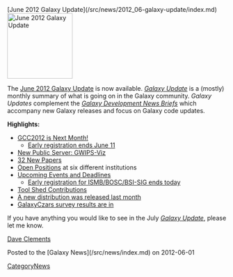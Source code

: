 <div class='newsItemHeader'>[June 2012 Galaxy Update](/src/news/2012_06-galaxy-update/index.md)</div>

<div class='right'><a href='/src/galaxy-updates/2012_06/index.md'><img src="/src/images/logos/GalaxyUpdate200.png" alt="June 2012 Galaxy Update" width=150 /></a></div>

The [June 2012 Galaxy Update](/src/galaxy-updates/2012_06/index.md) is now available.  *[Galaxy Update](/src/galaxy-updates/index.md)* is a (mostly) monthly summary of what is going on in the Galaxy community.  *Galaxy Updates* complement the *[Galaxy Development News Briefs](/src/dev-news-briefs/index.md)* which accompany new Galaxy releases and focus on Galaxy code updates.

**Highlights:**

* [GCC2012 is Next Month!](/src/galaxy-updates/2012_06/index.md#gcc2012-is-next-month)
  * [Early registration ends June 11](/src/galaxy-updates/2012_06/index.md#gcc2012-is-next-month)
* [New Public Server: GWIPS-Viz](/src/galaxy-updates/2012_06/index.md#new-public-server-gwips-viz) 
* [32 New Papers](/src/galaxy-updates/2012_06/index.md#new-papers)
* [Open Positions](/src/galaxy-updates/2012_06/index.md#whos-hiring) at six different institutions
* [Upcoming Events and Deadlines](/src/galaxy-updates/2012_06/index.md#upcoming-events-and-deadlines)
  * [Early registration for ISMB/BOSC/BSI-SIG ends today](/src/galaxy-updates/2012_06/index.md#upcoming-events-and-deadlines)
* [Tool Shed Contributions](/src/galaxy-updates/2012_06/index.md#tool-shed-contributions)
* [A new distribution was released last month](/src/galaxy-updates/2012_06/index.md#new-distribution)
* [GalaxyCzars survey results are in](/src/galaxy-updates/2012_06/index.md#other-news)

If you have anything you would like to see in the July *[Galaxy Update](/src/galaxy-updates/index.md)*, please let me know.

[Dave Clements](/src/dave-clements/index.md)

<div class='newsItemFooter'>Posted to the [Galaxy News](/src/news/index.md) on 2012-06-01</div>

[CategoryNews](/src/category-news/index.md)
